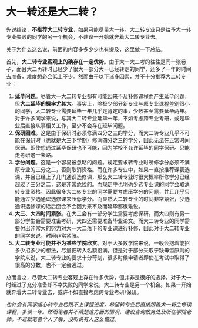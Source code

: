 # 大一转还是大二转？

先说结论，**不推荐大二转专业**，如果可能尽量大一转。大二转专业只是给予大一转专业失败的同学的另一个机会，不建议一开始就奔着大二转专业去。

关于为什么这么说，前面的内容多多少少也有提及，这里做一下总结。

首先，**大二转专业客观上的确存在一定优势**。由于大一大二考的往往是同一张卷子，而且大二再转时已经少了很大一部分大一已经转走的同学，还多了一年的时间去准备，难度想必会低上不少。然而由于以下诸多因素，并不十分推荐大二转专业：

1. **延毕问题**。尽管大一大二转专业都有可能因来不及补修课程而产生延毕问题，但**大二延毕的概率尤其大**。事实上，除极少部分新专业与原专业课程差别很小的同学，大二转专业需要延毕一年几乎是肯定的事，少数甚至需要延毕两年。对于许多同学来说，与其大二转专业延毕一年，不如考虑跨专业考研，或是毕业后直接从事相关工作，至少不会存在延毕问题。
2. **保研困难**。这是由于保研时必须修满四分之三的学分，而大二转专业几乎不可能在保研时（也就是大三下学期）修满四分之三的学分，因此无法在正常时间保研。即使想通过延毕保研也不可能，因为学校不允许延毕的同学保研。只能走考研这一条路。
3. **学分问题**。这是一个容易被忽略的问题。规定要求转专业时所修学分必须不满原专业的三分之二，否则取消资格。而在许多专业中，如果一直按推荐课表选课，并且已经上了几门通识选修课，那么大二转专业时很大概率所修学分已经超过了三分之二，这是非常危险的。而规定中也明确少选专业课的同学会取消转专业资格，因此很多大二转专业的同学需要考虑压学分的问题，并且几乎只能通过少选通识选修课来压低学分。而显然大二转专业的时间非常紧张，少选通识选修课的话后面会不会因为来不及而延毕都很难说。
4. **大三、大四时间紧张**。在大三会有一部分学生需要考虑保研，而大四则有另一部分学生会需要准备考研，大四还需要准备毕业论文。而大二转专业的同学需要付出非常大的努力对大一大二落下的专业课进行补修，因此对于大二转专业的同学来说，时间非常紧张。
5. **大二转专业可能并不为某些学院欣赏**。对于大多数学院来说，一般会抱着能招多少招多少的想法，尽量把转入名额招满。但是对于部分采取宁缺毋滥原则的学院来说，大二转专业的要求十分苛刻，很多时候申请者即使在考试中取得了很高的分数，也不一定会通过。

总而言之，尽管大二转专业客观上存在许多优势，但并非是很好的选择。对于大一时经过了充分准备却不幸失败的同学来说，大二转专业是另一个机会。如果一开始就奔着大二转专业去，或许不如直接考虑跨专业考研/保研。

*也许会有同学担心转专业后跟不上课程进度，希望转专业后直接跟着大一新生修读课程，多读一年。然而笔者并不清楚这方面的情况，建议咨询教务处及所在学院老师。不过就笔者个人了解，没听说有人这么做过。*